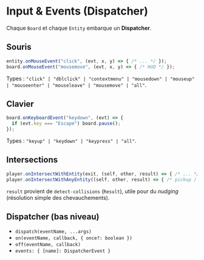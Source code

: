 # Input & Events (Dispatcher)

Chaque `Board` et chaque `Entity` embarque un **Dispatcher**.

## Souris
```ts
entity.onMouseEvent("click", (evt, x, y) => { /* ... */ });
board.onMouseEvent("mousemove", (evt, x, y) => { /* HUD */ });
```

Types : `"click" | "dblclick" | "contextmenu" | "mousedown" | "mouseup" | "mouseenter" | "mouseleave" | "mousemove" | "all"`.

## Clavier
```ts
board.onKeyboardEvent("keydown", (evt) => {
  if (evt.key === "Escape") board.pause();
});
```

Types : `"keyup" | "keydown" | "keypress" | "all"`.

## Intersections
```ts
player.onIntersectWithEntity(exit, (self, other, result) => { /* ... */ });
player.onIntersectWithAnyEntity((self, other, result) => { /* pickup / collisions */ });
```

`result` provient de `detect-collisions` (`Result`), utile pour du *nudging* (résolution simple des chevauchements).

## Dispatcher (bas niveau)
- `dispatch(eventName, ...args)`
- `on(eventName, callback, { once?: boolean })`
- `off(eventName, callback)`
- `events: { [name]: DispatcherEvent }`
